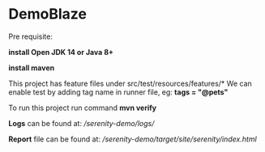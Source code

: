 # DemoBlaze

Pre requisite:

**install Open JDK 14 or Java 8+**

**install maven** 

This project has feature files under src/test/resources/features/*
We can enable test by adding tag name in runner file, eg: **tags = "@pets"**

To run this project
run command **mvn verify**

**Logs** can be found at: */serenity-demo/logs/*

**Report** file can be found at: */serenity-demo/target/site/serenity/index.html*

